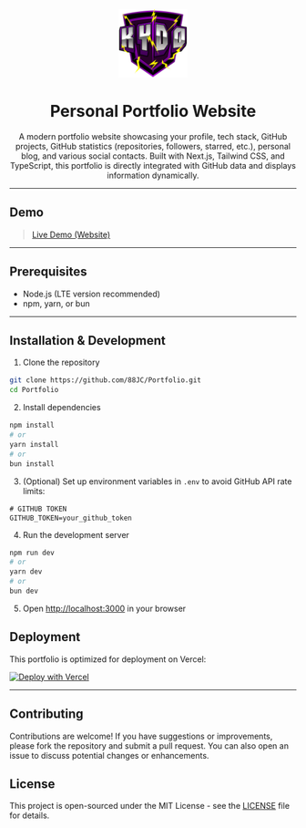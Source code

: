 <p align="center">
  <img src="/public/img/kydo.png" width="120" alt="KYDO Logo" />
</p>

<div align="center">

# Personal Portfolio Website

A modern portfolio website showcasing your profile, tech stack, GitHub projects, GitHub statistics (repositories, followers, starred, etc.), personal blog, and various social contacts. Built with Next.js, Tailwind CSS, and TypeScript, this portfolio is directly integrated with GitHub data and displays information dynamically.

</div>

---

## Demo

> [Live Demo (Website)](https://jecky.id)

---

## Prerequisites

- Node.js (LTE version recommended)
- npm, yarn, or bun

---

## Installation & Development

1. Clone the repository
```bash
git clone https://github.com/88JC/Portfolio.git
cd Portfolio
```

2. Install dependencies
```bash
npm install
# or
yarn install
# or
bun install
```

3. (Optional) Set up environment variables in `.env` to avoid GitHub API rate limits:
```env
# GITHUB TOKEN
GITHUB_TOKEN=your_github_token
```

4. Run the development server
```bash
npm run dev
# or
yarn dev
# or
bun dev
```

5. Open [http://localhost:3000](http://localhost:3000) in your browser

## Deployment

This portfolio is optimized for deployment on Vercel:

[![Deploy with Vercel](https://vercel.com/button)](https://vercel.com/new/clone?repository-url=https%3A%2F%2Fgithub.com%2F88JC%2FPortfolio)

---

## Contributing

Contributions are welcome! If you have suggestions or improvements, please fork the repository and submit a pull request. You can also open an issue to discuss potential changes or enhancements.

## License

This project is open-sourced under the MIT License - see the [LICENSE](LICENSE) file for details.
